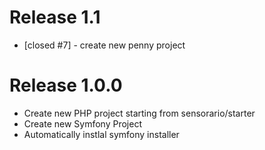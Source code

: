 # Release 1.1

 * [closed #7] - create new penny project

# Release 1.0.0

 * Create new PHP project starting from sensorario/starter
 * Create new Symfony Project
 * Automatically instlal symfony installer

